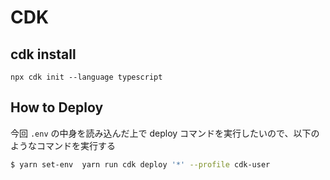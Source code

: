 # CDK

## cdk install

`npx cdk init --language typescript`

## How to Deploy

今回 `.env` の中身を読み込んだ上で deploy コマンドを実行したいので、以下のようなコマンドを実行する

```sh
$ yarn set-env  yarn run cdk deploy '*' --profile cdk-user
```
